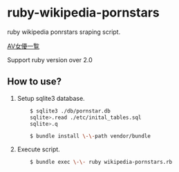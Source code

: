 ruby-wikipedia-pornstars
========================

ruby wikipedia ponrstars sraping script.

[AV女優一覧](http://ja.wikipedia.org/wiki/AV%E5%A5%B3%E5%84%AA%E4%B8%80%E8%A6%A7)

Support ruby version over 2.0

## How to use?

1. Setup sqlite3 database.

    ~~~ sh
        $ sqlite3 ./db/pornstar.db
        sqlite>.read ./etc/inital_tables.sql
        sqlite>.q
    ~~~

    ~~~ sh
        $ bundle install \-\-path vendor/bundle
    ~~~


3. Execute script.

    ~~~ sh
        $ bundle exec \-\- ruby wikipedia-pornstars.rb
    ~~~ 
